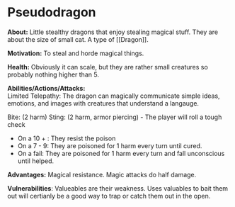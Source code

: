 # Pseudodragon
  
**About:** Little stealthy dragons that enjoy stealing magical stuff. They are about the size of small cat. A type of [[Dragon]].
  
**Motivation:** To steal and horde magical things.

**Health:** 
Obviously it can scale, but they are rather small creatures so probably nothing higher than 5.
  
**Abilities/Actions/Attacks:**  
Limited Telepathy: The dragon can magically communicate simple ideas, emotions, and images with creatures that understand a langauge.

Bite: (2 harm)
Sting: (2 harm, armor piercing) - The player will roll a tough check
- On a 10 + : They resist the poison
- On a 7 - 9: They are poisoned for 1 harm every turn until cured.
- On a fail: They are poisoned for 1 harm every turn and fall unconscious until helped. 

**Advantages:**
Magical resistance. Magic attacks do half damage.

**Vulnerabilities**: 
Valueables are their weakness. Uses valuables to bait them out will certianly be a good way to trap or catch them out in the open.